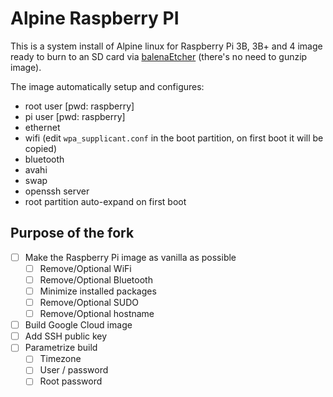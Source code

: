 # Alpine Raspberry PI

This is a system install of Alpine linux for Raspberry Pi 3B, 3B+ and 4 image ready to burn to an SD card via [balenaEtcher](https://www.balena.io/etcher/) (there's no need to gunzip image).

The image automatically setup and configures:

* root user [pwd: raspberry]
* pi user [pwd: raspberry]
* ethernet
* wifi (edit `wpa_supplicant.conf` in the boot partition, on first boot it will be copied)
* bluetooth
* avahi
* swap
* openssh server
* root partition auto-expand on first boot

## Purpose of the fork

- [ ] Make the Raspberry Pi image as vanilla as possible
  - [ ] Remove/Optional WiFi
  - [ ] Remove/Optional Bluetooth
  - [ ] Minimize installed packages
  - [ ] Remove/Optional SUDO
  - [ ] Remove/Optional hostname
- [ ] Build Google Cloud image
- [ ] Add SSH public key
- [ ] Parametrize build
  - [ ] Timezone
  - [ ] User / password
  - [ ] Root password